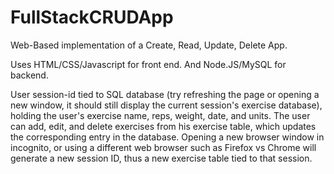 # FullStackCRUDApp
Web-Based implementation of a Create, Read, Update, Delete App.

Uses HTML/CSS/Javascript for front end.
And Node.JS/MySQL for backend.

User session-id tied to SQL database (try refreshing the page or opening a new window, it should still display the current session's exercise database), holding the user's exercise name, reps, weight, date, and units. The user can add, edit, and delete exercises from his exercise table, which updates the corresponding entry in the database. Opening a new browser window in incognito, or using a different web browser such as Firefox vs Chrome will generate a new session ID, thus a new exercise table tied to that session.
